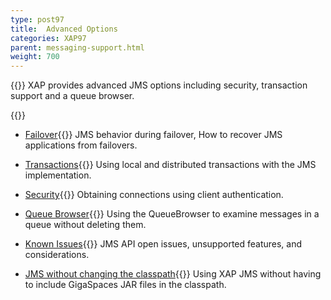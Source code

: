 ```yaml
---
type: post97
title:  Advanced Options
categories: XAP97
parent: messaging-support.html
weight: 700
---
```


{{<wbr>}}
XAP provides advanced JMS options including security, transaction support and a queue browser.

{{<wbr>}}


- [Failover](./jms-failover.html){{<wbr>}}
JMS behavior during failover, How to recover JMS applications from failovers.

- [Transactions](./jms-transactions-in-gigaspaces.html){{<wbr>}}
Using local and distributed transactions with the JMS implementation.

- [Security](./jms-user-security.html){{<wbr>}}
Obtaining connections using client authentication.

- [Queue Browser](./jms-queue-browser.html){{<wbr>}}
Using the QueueBrowser to examine messages in a queue without deleting them.

- [Known Issues](./jms-known-issues-and-considerations.html){{<wbr>}}
JMS API open issues, unsupported features, and considerations.

- [JMS without changing the classpath](./jms-without-changing-the-classpath.html){{<wbr>}}
Using XAP JMS without having to include GigaSpaces JAR files in the classpath.






